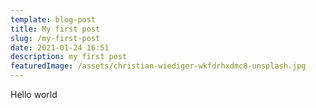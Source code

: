 ```yaml
---
template: blog-post
title: My first post
slug: /my-first-post
date: 2021-01-24 16:51
description: my first post
featuredImage: /assets/christian-wiediger-wkfdrhxdmc8-unsplash.jpg
---
```

Hello world